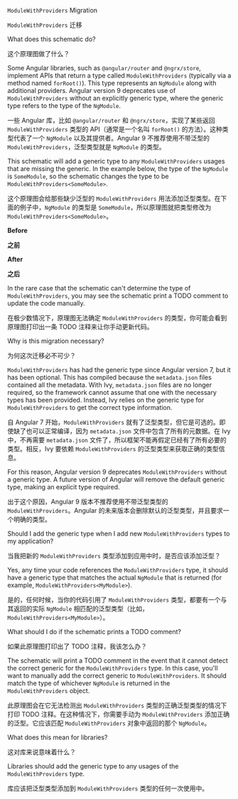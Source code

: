 `ModuleWithProviders` Migration

`ModuleWithProviders` 迁移

What does this schematic do?

这个原理图做了什么？

Some Angular libraries, such as `@angular/router` and `@ngrx/store`, implement APIs that return a type called `ModuleWithProviders` \(typically via a method named `forRoot()`\).
This type represents an `NgModule` along with additional providers.
Angular version 9 deprecates use of `ModuleWithProviders` without an explicitly generic type, where the generic type refers to the type of the `NgModule`.

一些 Angular 库，比如 `@angular/router` 和 `@ngrx/store`，实现了某些返回 `ModuleWithProviders` 类型的 API（通常是一个名叫 `forRoot()` 的方法）。这种类型代表了一个 `NgModule` 以及其提供者。Angular 9 不推荐使用不带泛型的 `ModuleWithProviders`，泛型类型就是 `NgModule` 的类型。

This schematic will add a generic type to any `ModuleWithProviders` usages that are missing the generic.
In the example below, the type of the `NgModule` is `SomeModule`, so the schematic changes the type to be `ModuleWithProviders<SomeModule>`.

这个原理图会给那些缺少泛型的 `ModuleWithProviders` 用法添加泛型类型。在下面的例子中，`NgModule` 的类型是 `SomeModule`，所以原理图就把类型修改为 `ModuleWithProviders<SomeModule>`。

**Before**

**之前**

**After**

**之后**

In the rare case that the schematic can't determine the type of `ModuleWithProviders`, you may see the schematic print a TODO comment to update the code manually.

在极少数情况下，原理图无法确定 `ModuleWithProviders` 的类型，你可能会看到原理图打印出一条 TODO 注释来让你手动更新代码。

Why is this migration necessary?

为何这次迁移必不可少？

`ModuleWithProviders` has had the generic type since Angular version 7, but it has been optional.
This has compiled because the `metadata.json` files contained all the metadata.
With Ivy, `metadata.json` files are no longer required, so the framework cannot assume that one with the necessary types has been provided.
Instead, Ivy relies on the generic type for `ModuleWithProviders` to get the correct type information.

自 Angular 7 开始，`ModuleWithProviders` 就有了泛型类型，但它是可选的。即使缺了也可以正常编译，因为 `metadata.json` 文件中包含了所有的元数据。在 Ivy 中，不再需要 `metadata.json` 文件了，所以框架不能再假定已经有了所有必要的类型。相反，Ivy 要依赖 `ModuleWithProviders` 的泛型类型来获取正确的类型信息。

For this reason, Angular version 9 deprecates `ModuleWithProviders` without a generic type.
A future version of Angular will remove the default generic type, making an explicit type required.

出于这个原因，Angular 9 版本不推荐使用不带泛型类型的 `ModuleWithProviders`。Angular 的未来版本会删除默认的泛型类型，并且要求一个明确的类型。

Should I add the generic type when I add new `ModuleWithProviders` types to my application?

当我把新的 `ModuleWithProviders` 类型添加到应用中时，是否应该添加泛型？

Yes, any time your code references the `ModuleWithProviders` type, it should have a generic type that matches the actual `NgModule` that is returned \(for example, `ModuleWithProviders<MyModule>`\).

是的，任何时候，当你的代码引用了 `ModuleWithProviders` 类型，都要有一个与其返回的实际 `NgModule` 相匹配的泛型类型（比如，`ModuleWithProviders<MyModule>`）。

What should I do if the schematic prints a TODO comment?

如果此原理图打印出了 TODO 注释，我该怎么办？

The schematic will print a TODO comment in the event that it cannot detect the correct generic for the `ModuleWithProviders` type.
In this case, you'll want to manually add the correct generic to `ModuleWithProviders`.
It should match the type of whichever `NgModule` is returned in the `ModuleWithProviders` object.

此原理图会在它无法检测出 `ModuleWithProviders` 类型的正确泛型类型的情况下打印 TODO 注释。在这种情况下，你需要手动为 `ModuleWithProviders` 添加正确的泛型。它应该匹配 `ModuleWithProviders` 对象中返回的那个 `NgModule`。

What does this mean for libraries?

这对库来说意味着什么？

Libraries should add the generic type to any usages of the `ModuleWithProviders` type.

库应该把泛型类型添加到 `ModuleWithProviders` 类型的任何一次使用中。